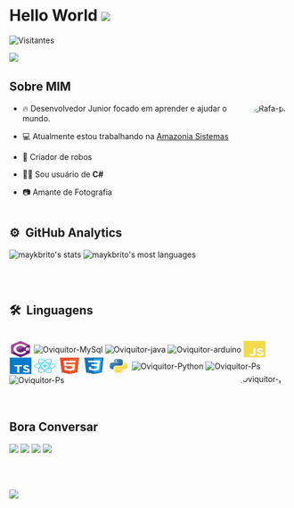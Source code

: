 <h1 align="left">Hello World <img src="https://raw.githubusercontent.com/kaueMarques/kaueMarques/master/hi.gif" width="30px"><!----></h1>
<p align="left"> <img src="https://komarev.com/ghpvc/?username=oviquitor&color=yellow" alt=" Visitantes " /> </p>

<img src="https://cdn.discordapp.com/attachments/960998262477832253/966791267012980756/3958900.png">

 ## Sobre MIM
 <img align="right" alt="Rafa-pic" height="200" style="border-radius:50px;" src="https://cdn.discordapp.com/attachments/960998262477832253/965424558414917683/ssdasdasd.png">
 
 - 🔥 Desenvolvedor Junior focado em aprender e ajudar o mundo. 

- 💻 Atualmente estou trabalhando na [Amazonia Sistemas](https://www.amazoniasistemas.com.br)

- 🤖 Criador de robos

- 👨‍💻 Sou usuário de **C#**

- 📷 Amante de Fotografia
<br><br>

##
 
## ⚙️ &nbsp;GitHub Analytics
<p align="left">
<img width="530em" src="https://github-readme-stats.vercel.app/api?username=oviquitor&show_icons=true&theme=vision-friendly-dark" alt="maykbrito's stats"/>
<img width="530em" src="https://github-readme-stats.vercel.app/api/top-langs/?username=oviquitor&layout=compact&theme=vision-friendly-dark" alt="maykbrito's most languages"/>
</p>
<br><br>

 ##
 
 ## 🛠 &nbsp;Linguagens 
<div style="display: inline_block"><br>
<img align="center" alt="Oviquitor-Csharp" height="30" width="40" src="https://raw.githubusercontent.com/devicons/devicon/master/icons/csharp/csharp-original.svg">
  <img align="center" alt="Oviquitor-MySql" height="60" width="50" src="https://cdn.jsdelivr.net/gh/devicons/devicon/icons/mysql/mysql-original-wordmark.svg">
  <img align="center" alt="Oviquitor-java" height="50" width="40" src="https://cdn.jsdelivr.net/gh/devicons/devicon/icons/java/java-original-wordmark.svg"> 
  <img align="center" alt="Oviquitor-arduino" height="50" width="40" src="https://cdn.jsdelivr.net/gh/devicons/devicon/icons/arduino/arduino-original-wordmark.svg">
  <img align="center" alt="Oviquitor-Js" height="30" width="40" src="https://raw.githubusercontent.com/devicons/devicon/master/icons/javascript/javascript-plain.svg">
  <img align="center" alt="Oviquitor-Ts" height="30" width="40" src="https://raw.githubusercontent.com/devicons/devicon/master/icons/typescript/typescript-plain.svg">
  <img align="center" alt="Oviquitor-React" height="30" width="40" src="https://raw.githubusercontent.com/devicons/devicon/master/icons/react/react-original.svg">
  <img align="center" alt="Oviquitor-HTML" height="30" width="40" src="https://raw.githubusercontent.com/devicons/devicon/master/icons/html5/html5-original.svg">
  <img align="center" alt="Oviquitor-CSS" height="30" width="40" src="https://raw.githubusercontent.com/devicons/devicon/master/icons/css3/css3-original.svg">
  <img align="center" alt="Oviquitor-Python" height="30" width="40" src="https://raw.githubusercontent.com/devicons/devicon/master/icons/python/python-original.svg">
 <img align="center" alt="Oviquitor-Python" height="40" width="50" src="https://cdn.jsdelivr.net/gh/devicons/devicon/icons/php/php-original.svg">
  <img align="center" alt="Oviquitor-Ps" height="30" width="40" src="https://cdn.jsdelivr.net/gh/devicons/devicon/icons/photoshop/photoshop-line.svg"> 
  <img align="center" alt="Oviquitor-Ps" height="30" width="40" src="https://cdn.jsdelivr.net/gh/devicons/devicon/icons/flutter/flutter-original.svg"> 
  <img align="right" alt="Oviquitor-pic" height="200" style="border-radius:50px;" src="https://cdn.discordapp.com/attachments/960998262477832253/977695410644725820/Publicacoes_Instagram_1_1.jpg">
</div>
<br><br>

  <!--LINGUAGENS
  ![JavaScript](https://img.shields.io/badge/-JavaScript-05122A?style=flat&logo=javascript)&nbsp;
  ![Node.js](https://img.shields.io/badge/-Node.js-05122A?style=flat&logo=node.js)&nbsp;
  ![HTML](https://img.shields.io/badge/-HTML-05122A?style=flat&logo=HTML5)&nbsp;
  ![CSS](https://img.shields.io/badge/-CSS-05122A?style=flat&logo=CSS3&logoColor=1572B6)&nbsp;
  ![React](https://img.shields.io/badge/-React-05122A?style=flat&logo=react)&nbsp;
  ![Git](https://img.shields.io/badge/-Git-05122A?style=flat&logo=git)&nbsp;
  ![GitHub](https://img.shields.io/badge/-GitHub-05122A?style=flat&logo=github)&nbsp;
  ![Markdown](https://img.shields.io/badge/-Markdown-05122A?style=flat&logo=markdown)&nbsp;
  ![Visual Studio Code](https://img.shields.io/badge/-Visual%20Studio%20Code-05122A?style=flat&logo=visual-studio-code&logoColor=007ACC)&nbsp;
  ![PostgreSQL](https://img.shields.io/badge/-PostgreSQL-05122A?style=flat&logo=postgresql)&nbsp;
  ![SQLite](https://img.shields.io/badge/-SQLite-05122A?style=flat&logo=sqlite)&nbsp;

  Social Links
  <p align="left" style="background:yellow">
  <a href="https://codepen.io/maykbrito" target="_blank">
  <img align="center" src="https://img.shields.io/badge/-maykbrito-05122A?style=flat&logo=codepen" alt="codepen"/></a>
  <a href="https://twitter.com/maykbrito" target="_blank">
  <img align="center" src="https://img.shields.io/badge/-maykbrito-05122A?style=flat&logo=twitter" alt="twitter"/>  </a>
  <a href="https://linkedin.com/in/maykbrito" target="_blank">
  <img align="center" src="https://img.shields.io/badge/-maykbrito-05122A?style=flat&logo=linkedin" alt="linkedin"/></a>
  <a href="https://instagram.com/maykbrito" target="_blank">
  <img align="center" src="https://img.shields.io/badge/-maykbrito-05122A?style=flat&logo=instagram" alt="instagram"/></a>
  <a href="https://youtube.com/maykbrito" target="_blank">
  <img align="center" src="https://img.shields.io/badge/-maykbrito-05122A?style=flat&logo=youtube" alt="youtube"/></a>
  </p>-->
  
 <!--LINKS SICIAL-->
  ## Bora Conversar
<div> 
    <a href="https://www.linkedin.com/in/victor-gabriel-correa-silva-1a8030233" target="_blank"><img src="https://img.shields.io/badge/-LinkedIn-%230077B5?style=for-the-badge&logo=linkedin&logoColor=white" target="_blank"></a> 
  <a href="https://www.instagram.com/oviquitor" target="_blank"><img src="https://img.shields.io/badge/-Instagram-%23E4405F?style=for-the-badge&logo=instagram&logoColor=white" target="_blank"></a>
 <a href="https://discord.gg/wagxzStdcR" target="_blank"><img src="https://img.shields.io/badge/Discord-7289DA?style=for-the-badge&logo=discord&logoColor=white" target="_blank"></a> 
  <a href = "mailto:victorgabrielcorreasilva0@gmail.com"><img src="https://img.shields.io/badge/-Gmail-%23333?style=for-the-badge&logo=gmail&logoColor=white" target="_blank"></a>

  <!--COBRINHA-->
  <!--![Snake animation](https://github.com/rafaballerini/rafaballerini/blob/output/github-contribution-grid-snake.svg)-->
 
</div>
<br><br>

## 

<img src="https://cdn.discordapp.com/attachments/960998262477832253/965368906376175716/Sem_Titulo-1.jpg">
